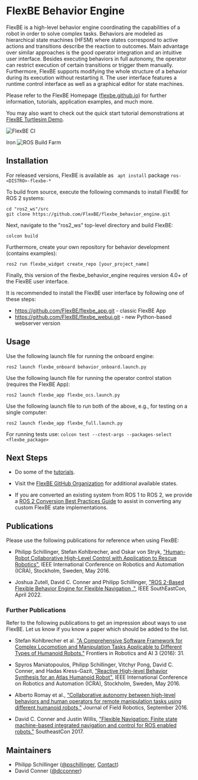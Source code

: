 # FlexBE Behavior Engine

FlexBE is a high-level behavior engine coordinating the capabilities of a robot in order to solve complex tasks.
Behaviors are modeled as hierarchical state machines (HFSM) where states correspond to active actions
and transitions describe the reaction to outcomes.
Main advantage over similar approaches is the good operator integration and an
intuitive user interface.
Besides executing behaviors in full autonomy, the operator can restrict execution of certain transitions or trigger them manually.
Furthermore, FlexBE supports modifying the whole structure of a behavior during its execution without restarting it.
The user interface features a runtime control interface as well as a graphical editor for state machines.

Please refer to the FlexBE Homepage ([flexbe.github.io](http://flexbe.github.io)) for further information, tutorials, application examples, and much more.

You may also want to check out the quick start tutorial demonstrations at [FlexBE Turtlesim Demo](https://github.com/FlexBE/flexbe_turtlesim_demo).

![FlexBE CI](https://github.com/FlexBE/flexbe_behavior_engine/workflows/FlexBE%20CI/badge.svg?branch=iron)

Iron ![ROS Build Farm](https://build.ros2.org/job/Idev__flexbe_behavior_engine__ubuntu_jammy_amd64/badge/icon)

## Installation

For released versions, FlexBE is available as ` apt install` package `ros-<DISTRO>-flexbe-*`

To build from source, execute the following commands to install FlexBE for ROS 2 systems:

    cd "ros2_ws"/src
    git clone https://github.com/FlexBE/flexbe_behavior_engine.git

Next, navigate to the "ros2_ws" top-level directory and build FlexBE:

    colcon build

Furthermore, create your own repository for behavior development (contains examples):

    ros2 run flexbe_widget create_repo [your_project_name]

Finally, this version of the flexbe_behavior_engine requires version 4.0+ of the FlexBE user interface.

It is recommended to install the FlexBE user interface by following one of these steps:
 * https://github.com/FlexBE/flexbe_app.git - classic FlexBE App
 * https://github.com/FlexBE/flexbe_webui.git - new Python-based webserver version


## Usage

Use the following launch file for running the onboard engine:

    ros2 launch flexbe_onboard behavior_onboard.launch.py

Use the following launch file for running the operator control station (requires the FlexBE App):

    ros2 launch flexbe_app flexbe_ocs.launch.py

Use the following launch file to run both of the above, e.g., for testing on a single computer:

    ros2 launch flexbe_app flexbe_full.launch.py

For running tests use:
`colcon test --ctest-args --packages-select <flexbe_package>`

## Next Steps

- Do some of the [tutorials](http://philserver.bplaced.net/fbe/documentation.php).
- Visit the [FlexBE GitHub Organization](https://github.com/FlexBE) for additional available states.

- If you are converted an existing system from ROS 1 to ROS 2, we provide a
[ROS 2 Conversion Best Practices Guide](flexbe_states/ros2-conversion-best-practices.md)
to assist in converting any custom FlexBE state implementations.


## Publications

Please use the following publications for reference when using FlexBE:

- Philipp Schillinger, Stefan Kohlbrecher, and Oskar von Stryk, ["Human-Robot Collaborative High-Level Control with Application to Rescue Robotics"](http://dx.doi.org/10.1109/ICRA.2016.7487442), IEEE International Conference on Robotics and Automation (ICRA), Stockholm, Sweden, May 2016.

- Joshua Zutell, David C. Conner and Philipp Schillinger, ["ROS 2-Based Flexible Behavior Engine for Flexible Navigation ,"](http://dx.doi.org/10.1109/SoutheastCon48659.2022.9764047), IEEE SouthEastCon, April 2022.

### Further Publications

Refer to the following publications to get an impression about ways to use FlexBE.
Let us know if you know a paper which should be added to the list.

- Stefan Kohlbrecher et al. ["A Comprehensive Software Framework for Complex Locomotion and Manipulation Tasks Applicable to Different Types of Humanoid Robots."](http://dx.doi.org/10.3389/frobt.2016.00031) Frontiers in Robotics and AI 3 (2016): 31.

- Spyros Maniatopoulos, Philipp Schillinger, Vitchyr Pong, David C. Conner, and Hadas Kress-Gazit, ["Reactive High-level Behavior Synthesis for an Atlas Humanoid Robot"](http://dx.doi.org/10.1109/ICRA.2016.7487613), IEEE International Conference on Robotics and Automation (ICRA), Stockholm, Sweden, May 2016.

- Alberto Romay et al., [“Collaborative autonomy between high-level behaviors and human operators for remote manipulation tasks using different humanoid robots,”](http://dx.doi.org/10.1002/rob.21671) Journal of Field Robotics, September 2016.

- David C. Conner and Justin Willis, ["Flexible Navigation: Finite state machine-based integrated navigation and control for ROS enabled robots,"](http://dx.doi.org/10.1109/SECON.2017.7925266) SoutheastCon 2017.

## Maintainers

- Philipp Schillinger ([@pschillinger](https://github.com/pschillinger), [Contact](http://philserver.bplaced.net/fbe/contact.php))
- David Conner ([@dcconner](https://github.com/dcconner))
